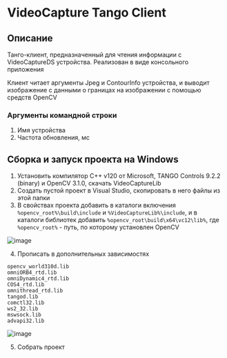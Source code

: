 # VideoCapture Tango Client
## Описание
Танго-клиент, предназначенный для чтения информации с VideoCaptureDS устройства. Реализован в виде консольного приложения

Клиент читает аргументы Jpeg и ContourInfo устройства, и выводит изображение с данными о границах на изображении с помощью средств OpenCV
### Аргументы командной строки
1. Имя устройства
2. Частота обновления, мс
## Сборка и запуск проекта на Windows
1. Установить компилятор С++ v120 от Microsoft, TANGO Controls 9.2.2 (binary) и OpenCV 3.1.0, скачать VideoCaptureLib
2. Создать пустой проект в Visual Studio, скопировать в него файлы из этой папки
3. В свойствах проекта добавить в каталоги включения `%opencv_root%\build\include` и `%VideoCaptureLib%\include`, и в каталоги библиотек добавить `%opencv_root\build\x64\vc12\lib%`, где `%opencv_root%` - путь, по которому установлен OpenCV

![image](https://github.com/Karkusha23/my-opencv/assets/16138259/a55fb6a2-4abb-460f-a4fa-b4349b5ed654)

4. Прописать в дополнительных зависимостях

```
opencv_world310d.lib
omniORB4_rtd.lib
omniDynamic4_rtd.lib
COS4_rtd.lib
omnithread_rtd.lib
tangod.lib
comctl32.lib
ws2_32.lib
mswsock.lib
advapi32.lib
```

![image](https://github.com/Karkusha23/my-opencv/assets/16138259/03315f81-03d6-4bce-bb3d-6ecaeaa3311e)

5. Собрать проект
